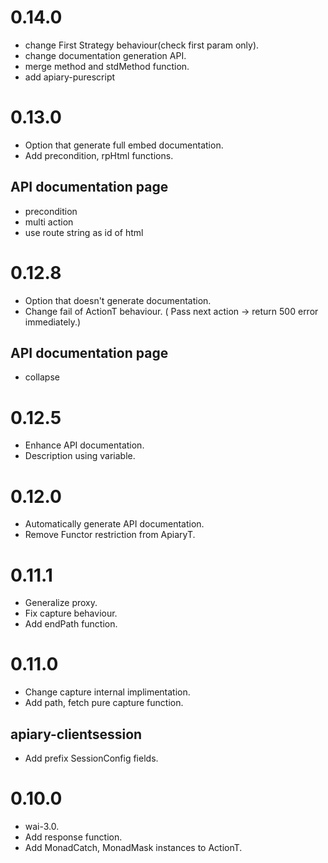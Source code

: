 # 0.14.0
* change First Strategy behaviour(check first param only).
* change documentation generation API.
* merge method and stdMethod function.
* add apiary-purescript

# 0.13.0
* Option that generate full embed documentation.
* Add precondition, rpHtml functions.

## API documentation page
* precondition
* multi action
* use route string as id of html

# 0.12.8
* Option that doesn't generate documentation.
* Change fail of ActionT behaviour.
  ( Pass next action -> return 500 error immediately.)

## API documentation page
* collapse

# 0.12.5
* Enhance API documentation.
* Description using variable.

# 0.12.0
* Automatically generate API documentation.
* Remove Functor restriction from ApiaryT.

# 0.11.1
* Generalize proxy.
* Fix capture behaviour.
* Add endPath function.

# 0.11.0
* Change capture internal implimentation.
* Add path, fetch pure capture function.

## apiary-clientsession
* Add prefix SessionConfig fields.

# 0.10.0
* wai-3.0.
* Add response function.
* Add MonadCatch, MonadMask instances to ActionT.
